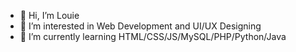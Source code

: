 - 👋 Hi, I’m Louie
- 👀 I’m interested in Web Development and UI/UX Designing
- 🌱 I’m currently learning HTML/CSS/JS/MySQL/PHP/Python/Java

<!---
marklouie019/marklouie019 is a ✨ special ✨ repository because its `README.md` (this file) appears on your GitHub profile.
You can click the Preview link to take a look at your changes.
--->
